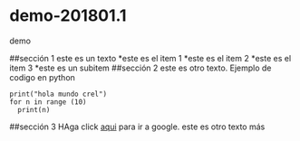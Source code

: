 # demo-201801.1
demo

##sección 1
este es un texto
*este es el item 1
*este es el item 2
*este es el item 3
  *este es un subitem
##sección 2
este es otro texto. Ejemplo de codigo en python

    print("hola mundo crel")
    for n in range (10)
      print(n)
      
##sección 3
HAga click [aqui](www.google.com) para ir a google.
este es otro texto más
